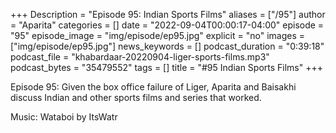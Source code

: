 +++
Description = "Episode 95: Indian Sports Films"
aliases = ["/95"]
author = "Aparita"
categories = []
date = "2022-09-04T00:00:17-04:00"
episode = "95"
episode_image = "img/episode/ep95.jpg"
explicit = "no"
images = ["img/episode/ep95.jpg"]
news_keywords = []
podcast_duration = "0:39:18"
podcast_file = "khabardaar-20220904-liger-sports-films.mp3"
podcast_bytes = "35479552"
tags = []
title = "#95 Indian Sports Films"
+++

Episode 95: Given the box office failure of Liger, Aparita and Baisakhi discuss Indian and other sports films and series that worked.

Music: Wataboi by ItsWatr